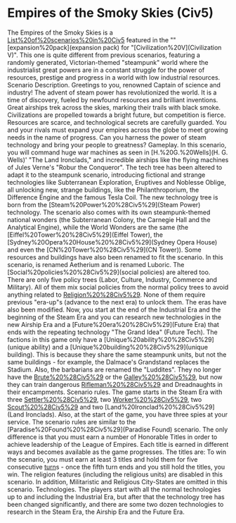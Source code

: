 # Empires of the Smoky Skies (Civ5)

The Empires of the Smoky Skies is a [List%20of%20scenarios%20in%20Civ5](scenario) featured in the "" [expansion%20pack](expansion pack) for "[Civilization%20V](Civilization V)". This one is quite different from previous scenarios, featuring a randomly generated, Victorian-themed "steampunk" world where the industrialist great powers are in a constant struggle for the power of resources, prestige and progress in a world with low industrial resources.
Scenario Description.
Greetings to you, renowned Captain of science and industry! The advent of steam power has revolutionized the world. It is a time of discovery, fueled by newfound resources and brilliant inventions. Great airships trek across the skies, marking their trails with black smoke. Civilizations are propelled towards a bright future, but competition is fierce. Resources are scarce, and technological secrets are carefully guarded. You and your rivals must expand your empires across the globe to meet growing needs in the name of progress. Can you harness the power of steam technology and bring your people to greatness?
Gameplay.
In this scenario, you will command huge war machines as seen in [H.%20G.%20Wells](H. G. Wells)' "The Land Ironclads," and incredible airships like the flying machines of Jules Verne's "Robur the Conqueror". The tech tree has been altered to adapt it to the steampunk scenario, introducing fictional and strange technologies like Subterranean Exploration, Eruptives and Noblesse Oblige, all unlocking new, strange buildings, like the Philanthroporium, the Difference Engine and the famous Tesla Coil. The new technology tree is born from the [Steam%20Power%20%28Civ5%29](Steam Power) technology.
The scenario also comes with its own steampunk-themed national wonders (the Subterranean Colony, the Carnegie Hall and the Analytical Engine), while the World Wonders are the same (the [Eiffel%20Tower%20%28Civ5%29](Eiffel Tower), the [Sydney%20Opera%20House%20%28Civ5%29](Sydney Opera House) and even the [CN%20Tower%20%28Civ5%29](CN Tower)). Some resources and buildings have also been renamed to fit the scenario. In this scenario, is renamed Aetherium and is renamed Luboric.
The [Social%20policies%20%28Civ5%29](social policies) are altered too. There are only five policy trees (Labor, Culture, Industry, Commerce and Military). All of them mix social policies from the normal policy trees to avoid anything related to [Religion%20%28Civ5%29](religion). None of them require previous "era-up"s (advance to the next era) to unlock them. The eras have also been modified. Now, you start at the end of the Industrial Era and the beginning of the Steam Era and you can research new technologies in the new Airship Era and a [Future%20era%20%28Civ5%29](Future Era) that ends with the repeating technology "The Grand Idea" (Future Tech).
The factions in this game only have a [Unique%20ability%20%28Civ5%29](unique ability) and a [Unique%20building%20%28Civ5%29](unique building). This is because they share the same steampunk units, but not the same buildings - for example, the Dalmace's Grandstand replaces the Stadium. Also, the barbarians are renamed the "Luddites". They no longer have the [Brute%20%28Civ5%29](Brute) or the [Galley%20%28Civ5%29](Galley), but now they can train dangerous [Rifleman%20%28Civ5%29](Riflemen) and Dreadnaughts in their encampments.
Scenario rules.
The game starts in the Steam Era with three [Settler%20%28Civ5%29](Settlers), two [Worker%20%28Civ5%29](Workers), two [Scout%20%28Civ5%29](Scouts) and two [Land%20Ironclad%20%28Civ5%29](Land Ironclads). Also, at the start of the game, you have three spies at your service.
The scenario rules are similar to the [Paradise%20Found%20%28Civ5%29](Paradise Found) scenario. The only difference is that you must earn a number of Honorable Titles in order to achieve leadership of the League of Empires. Each title is earned in different ways and becomes available as the game progresses. The titles are:
To win the scenario, you must earn at least 3 titles and hold them for five consecutive [turn](turn)s - once the fifth turn ends and you still hold the titles, you win.
The religion features (including the religious units) are disabled in this scenario. In addition, Militaristic and Religious City-States are omitted in this scenario.
Technologies.
The players start with all the normal technologies up to and including the Industrial Era, but after that the technology tree has been changed significantly, and there are some two dozen technologies to research in the Steam Era, the Airship Era and the Future Era.